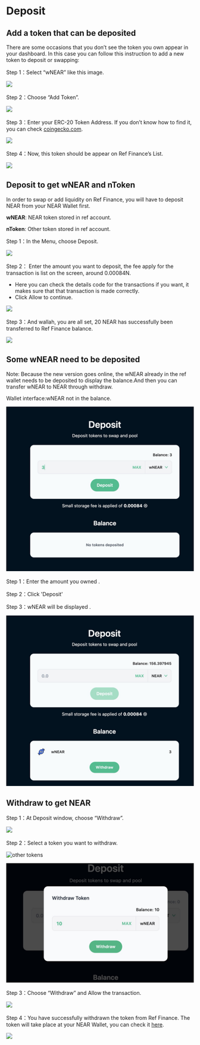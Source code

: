 # Deposit

## Add a token that can be deposited

There are some occasions that you don’t see the token you own appear in your dashboard. In this case you can follow this instruction to add a new token to deposit or swapping:

Step 1：Select “wNEAR” like this image.

![](https://miro.medium.com/max/1400/0*bPRykjY42Tp-Ls-_.jpg)

Step 2：Choose “Add Token”.

![](https://miro.medium.com/max/1400/0*65jf3V5TDK0dSRYA.jpg)

Step 3：Enter your ERC-20 Token Address. If you don’t know how to find it, you can check [coingecko.com](https://www.coingecko.com/).

![](https://miro.medium.com/max/1400/0*mbeISuKPij6VHsUp.jpg)

Step 4：Now, this token should be appear on Ref Finance’s List.

![](https://miro.medium.com/max/1400/0*sjs9ZTQsFTuvS4Xv.jpg)

## Deposit to get wNEAR and nToken <a id="5eb0"></a>

In order to swap or add liquidity on Ref Finance, you will have to deposit NEAR from your NEAR Wallet first.

**wNEAR**: NEAR token stored in ref account.

**nToken**: Other token stored in ref account.

Step 1：In the Menu, choose Deposit.

![](https://miro.medium.com/max/1400/0*UCfrJWFxjCEkIKDN.jpg)

Step 2： Enter the amount you want to deposit, the fee apply for the transaction is list on the screen, around 0.00084N.

* Here you can check the details code for the transactions if you want, it makes sure that that transaction is made correctly.
* Click Allow to continue.

![](https://miro.medium.com/max/1400/0*oR8SqtAEDzqaYktQ.jpg)

Step 3：And wallah, you are all set, 20 NEAR has successfully been transferred to Ref Finance balance.

![](https://miro.medium.com/max/1400/0*zGVqhcA2-qVXjKlS.jpg)

## **Some wNEAR need to be deposited**

Note: Because the new version goes online, the wNEAR already in the ref wallet needs to be deposited to display the balance.And then you can transfer wNEAR to NEAR through withdraw.

Wallet interface:wNEAR not in the balance.

![](../../.gitbook/assets/image%20%282%29.png)

Step 1：Enter the amount you owned .

Step 2：Click 'Deposit'

Step 3：wNEAR will be displayed .

![](../../.gitbook/assets/image%20%284%29.png)



## Withdraw to get NEAR <a id="89aa"></a>

Step 1：At Deposit window, choose “Withdraw”.

![](https://miro.medium.com/max/1400/0*QdPk6HINcY6rqjMW.jpg)

Step 2：Select a token you want to withdraw.

![other tokens](https://miro.medium.com/max/1400/0*TIvoXdTfoGE5dR0H.jpg)

![wNEAR](../../.gitbook/assets/image%20%285%29.png)

Step 3：Choose “Withdraw” and Allow the transaction.

![](https://miro.medium.com/max/1400/0*kdI_oFYHBJGOuRBU.jpg)

Step 4：You have successfully withdrawn the token from Ref Finance. The token will take place at your NEAR Wallet, you can check it [here](https://wallet.near.org/).

![](https://miro.medium.com/max/1400/0*Uy26fF5d2HVlFq83.jpg)



